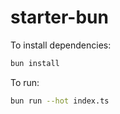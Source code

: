 # starter-bun

To install dependencies:

```bash
bun install
```

To run:

```bash
bun run --hot index.ts
```
